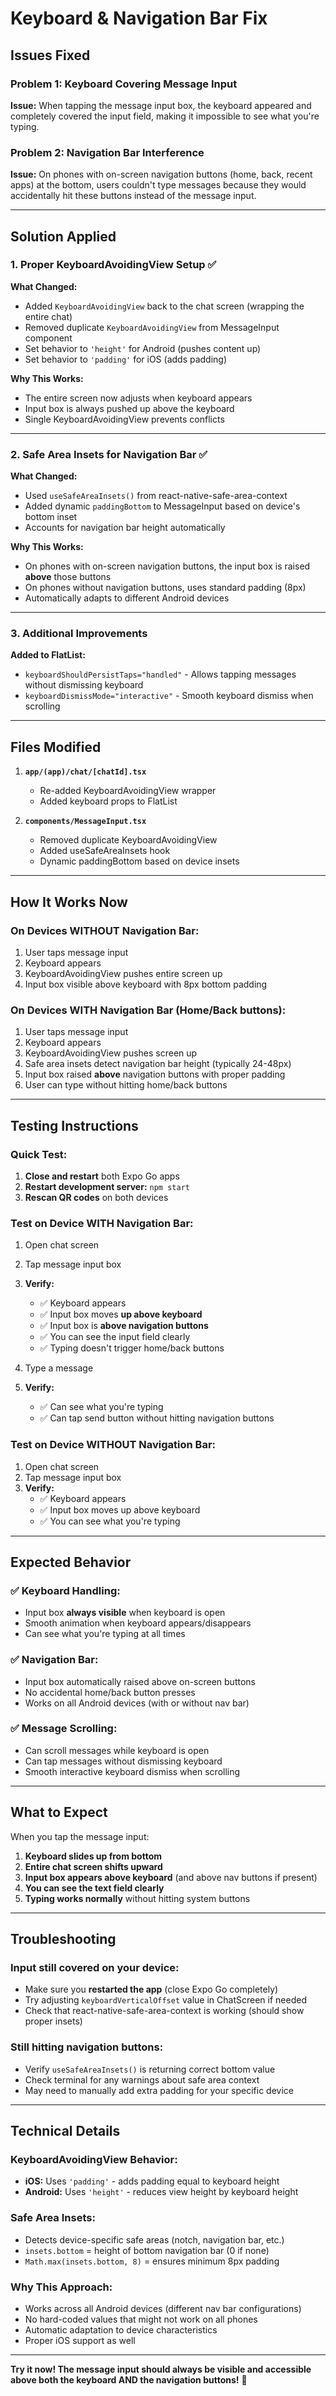 # Keyboard & Navigation Bar Fix

## Issues Fixed

### Problem 1: Keyboard Covering Message Input
**Issue:** When tapping the message input box, the keyboard appeared and completely covered the input field, making it impossible to see what you're typing.

### Problem 2: Navigation Bar Interference  
**Issue:** On phones with on-screen navigation buttons (home, back, recent apps) at the bottom, users couldn't type messages because they would accidentally hit these buttons instead of the message input.

---

## Solution Applied

### 1. Proper KeyboardAvoidingView Setup ✅

**What Changed:**
- Added `KeyboardAvoidingView` back to the chat screen (wrapping the entire chat)
- Removed duplicate `KeyboardAvoidingView` from MessageInput component
- Set behavior to `'height'` for Android (pushes content up)
- Set behavior to `'padding'` for iOS (adds padding)

**Why This Works:**
- The entire screen now adjusts when keyboard appears
- Input box is always pushed up above the keyboard
- Single KeyboardAvoidingView prevents conflicts

---

### 2. Safe Area Insets for Navigation Bar ✅

**What Changed:**
- Used `useSafeAreaInsets()` from react-native-safe-area-context
- Added dynamic `paddingBottom` to MessageInput based on device's bottom inset
- Accounts for navigation bar height automatically

**Why This Works:**
- On phones with on-screen navigation buttons, the input box is raised **above** those buttons
- On phones without navigation buttons, uses standard padding (8px)
- Automatically adapts to different Android devices

---

### 3. Additional Improvements

**Added to FlatList:**
- `keyboardShouldPersistTaps="handled"` - Allows tapping messages without dismissing keyboard
- `keyboardDismissMode="interactive"` - Smooth keyboard dismiss when scrolling

---

## Files Modified

1. **`app/(app)/chat/[chatId].tsx`**
   - Re-added KeyboardAvoidingView wrapper
   - Added keyboard props to FlatList

2. **`components/MessageInput.tsx`**
   - Removed duplicate KeyboardAvoidingView
   - Added useSafeAreaInsets hook
   - Dynamic paddingBottom based on device insets

---

## How It Works Now

### On Devices WITHOUT Navigation Bar:
1. User taps message input
2. Keyboard appears
3. KeyboardAvoidingView pushes entire screen up
4. Input box visible above keyboard with 8px bottom padding

### On Devices WITH Navigation Bar (Home/Back buttons):
1. User taps message input
2. Keyboard appears
3. KeyboardAvoidingView pushes screen up
4. Safe area insets detect navigation bar height (typically 24-48px)
5. Input box raised **above** navigation buttons with proper padding
6. User can type without hitting home/back buttons

---

## Testing Instructions

### Quick Test:

1. **Close and restart** both Expo Go apps
2. **Restart development server:** `npm start`
3. **Rescan QR codes** on both devices

### Test on Device WITH Navigation Bar:

1. Open chat screen
2. Tap message input box
3. **Verify:**
   - ✅ Keyboard appears
   - ✅ Input box moves **up above keyboard**
   - ✅ Input box is **above navigation buttons**
   - ✅ You can see the input field clearly
   - ✅ Typing doesn't trigger home/back buttons

4. Type a message
5. **Verify:**
   - ✅ Can see what you're typing
   - ✅ Can tap send button without hitting navigation buttons

### Test on Device WITHOUT Navigation Bar:

1. Open chat screen
2. Tap message input box
3. **Verify:**
   - ✅ Keyboard appears
   - ✅ Input box moves up above keyboard
   - ✅ You can see what you're typing

---

## Expected Behavior

### ✅ Keyboard Handling:
- Input box **always visible** when keyboard is open
- Smooth animation when keyboard appears/disappears
- Can see what you're typing at all times

### ✅ Navigation Bar:
- Input box automatically raised above on-screen buttons
- No accidental home/back button presses
- Works on all Android devices (with or without nav bar)

### ✅ Message Scrolling:
- Can scroll messages while keyboard is open
- Can tap messages without dismissing keyboard
- Smooth interactive keyboard dismiss when scrolling

---

## What to Expect

When you tap the message input:
1. **Keyboard slides up from bottom**
2. **Entire chat screen shifts upward**
3. **Input box appears above keyboard** (and above nav buttons if present)
4. **You can see the text field clearly**
5. **Typing works normally** without hitting system buttons

---

## Troubleshooting

### Input still covered on your device:
- Make sure you **restarted the app** (close Expo Go completely)
- Try adjusting `keyboardVerticalOffset` value in ChatScreen if needed
- Check that react-native-safe-area-context is working (should show proper insets)

### Still hitting navigation buttons:
- Verify `useSafeAreaInsets()` is returning correct bottom value
- Check terminal for any warnings about safe area context
- May need to manually add extra padding for your specific device

---

## Technical Details

### KeyboardAvoidingView Behavior:
- **iOS:** Uses `'padding'` - adds padding equal to keyboard height
- **Android:** Uses `'height'` - reduces view height by keyboard height

### Safe Area Insets:
- Detects device-specific safe areas (notch, navigation bar, etc.)
- `insets.bottom` = height of bottom navigation bar (0 if none)
- `Math.max(insets.bottom, 8)` = ensures minimum 8px padding

### Why This Approach:
- Works across all Android devices (different nav bar configurations)
- No hard-coded values that might not work on all phones
- Automatic adaptation to device characteristics
- Proper iOS support as well

---

**Try it now! The message input should always be visible and accessible above both the keyboard AND the navigation buttons!** 🚀


